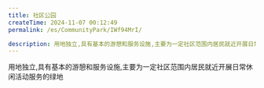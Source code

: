 ```yaml
---
title: 社区公园
createTime: 2024-11-07 00:12:49
permalink: /es/CommunityPark/IWf94MrI/

description: 用地独立,具有基本的游憩和服务设施,主要为一定社区范围内居民就近开展日常休闲活动服务的绿地
---
```


用地独立,具有基本的游憩和服务设施,主要为一定社区范围内居民就近开展日常休闲活动服务的绿地